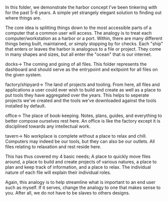 In this folder, we demonstrate the harbor concept I've been tinkering with for the past 5-6 years. A simple yet strangely elegant 
solution to finding out where things are.

The core idea is splitting things down to the most accessible parts of a computer that a common user will access.
The analogy is to treat each computer/workstation as a harbor or a port. Within, there are many different things being built, maintained,
or simply stopping by for checks. Each "ship" that enters or leaves the harbor is analogous to a file or project. They come in many 
shapes and sizes, but all enter the "ocean" that is our internet.

docks-> The coming and going of all files. This folder represents the dashboard and should serve as the entrypoint and exitpoint for
all files on the given system. 

factory/shipyard-> The land of projects and tooling. From here, all files and applications a user could ever wish to build and create as well
as a place to put tools they have aggregated over the years. This helps to seperate projects we've created and the tools we've downloaded
against the tools installed by default.

office-> The place of book-keeping. Notes, plans, guides, and everything to better compose ourselves rest here. An office is like the
factory except it is disciplined towards any intellectual work.

tavern-> No workplace is complete without a place to relax and chill. Computers may indeed be our tools, but they can also be our 
outlets. All files relating to relaxation and rest reside here.

This has thus covered my 4 basic needs; A place to quickly move files around, a place to build and create projects of various natures,
a place to plan and keep track of information, and a place to relax. The individual nature of each file will explain their individual roles.

Again, this analogy is to help streamline what is important to an end user such as myself. If it serves, change the analogy to one that 
makes sense to you. After all, we do not have to be slaves to others designs.
